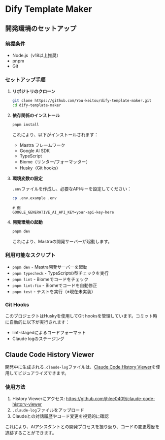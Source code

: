 # Dify Template Maker

## 開発環境のセットアップ

### 前提条件

- Node.js（v18以上推奨）
- pnpm
- Git

### セットアップ手順

1. **リポジトリのクローン**
   ```bash
   git clone https://github.com/You-keitou/dify-template-maker.git
   cd dify-template-maker
   ```

2. **依存関係のインストール**
   ```bash
   pnpm install
   ```

   これにより、以下がインストールされます：
   - Mastra フレームワーク
   - Google AI SDK
   - TypeScript
   - Biome（リンター/フォーマッター）
   - Husky（Git hooks）

3. **環境変数の設定**

   `.env`ファイルを作成し、必要なAPIキーを設定してください：

   ```bash
   cp .env.example .env
   ```

   ```.env
   # 例
   GOOGLE_GENERATIVE_AI_API_KEY=your-api-key-here
   ```

4. **開発環境の起動**
   ```bash
   pnpm dev
   ```

   これにより、Mastraの開発サーバーが起動します。

### 利用可能なスクリプト

- `pnpm dev` - Mastra開発サーバーを起動
- `pnpm typecheck` - TypeScriptの型チェックを実行
- `pnpm lint` - Biomeでコードをチェック
- `pnpm lint:fix` - Biomeでコードを自動修正
- `pnpm test` - テストを実行（※現在未実装）

### Git Hooks

このプロジェクトはHuskyを使用してGit hooksを管理しています。コミット時に自動的に以下が実行されます：
- lint-stagedによるコードフォーマット
- Claude logのステージング

## Claude Code History Viewer

開発中に生成される`.claude-log`ファイルは、[Claude Code History Viewer](https://github.com/jhlee0409/claude-code-history-viewer)を使用してビジュアライズできます。

### 使用方法

1. History Viewerにアクセス: https://github.com/jhlee0409/claude-code-history-viewer
2. `.claude-log`ファイルをアップロード
3. Claudeとの対話履歴やコード変更を視覚的に確認

これにより、AIアシスタントとの開発プロセスを振り返り、コードの変更履歴を追跡することができます。